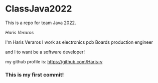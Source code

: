 # ClassJava2022

This is a repo for team Java 2022.

_Haris Veraros_

I'm Haris Veraros
I work as electronics pcb Boards production engineer

and I to want be a software developer!

my github profile is:
https://github.com/Haris-v

### This is my first commit!

